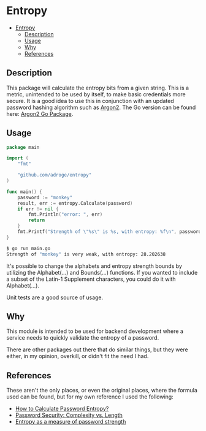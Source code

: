 # Entropy

- [Entropy](#entropy)
	- [Description](#description)
	- [Usage](#usage)
	- [Why](#why)
	- [References](#references)

## Description

This package will calculate the entropy bits from a given string. This is a metric, unintended to be used by itself, to make basic credentials more secure. It is a good idea to use this in conjunction with an updated password hashing algorithm such as [Argon2](https://github.com/P-H-C/phc-winner-argon2). The Go version can be found here: [Argon2 Go Package](golang.org/x/crypto/argon2).

## Usage

```go
package main

import (
	"fmt"

	"github.com/adroge/entropy"
)

func main() {
	password := "monkey"
	result, err := entropy.Calculate(password)
	if err != nil {
		fmt.Println("error: ", err)
		return
	}
	fmt.Printf("Strength of \"%s\" is %s, with entropy: %f\n", password, result, result.Bits)
}
```

```sh
$ go run main.go
Strength of "monkey" is very weak, with entropy: 28.202638
```

It's possible to change the alphabets and entropy strength bounds by utilizing the Alphabet(...) and Bounds(...) functions. If you wanted to include a subset of the Latin-1 Supplement characters, you could do it with Alphabet(...).

Unit tests are a good source of usage.

## Why

This module is intended to be used for backend development where a service needs to quickly validate the entropy of a password.

There are other packages out there that do similar things, but they were either, in my opinion, overkill, or didn't fit the need I had.

## References

These aren't the only places, or even the original places, where the formula used can be found, but for my own reference I used the following:

- [How to Calculate Password Entropy?](https://generatepasswords.org/how-to-calculate-entropy/)
- [Password Security: Complexity vs. Length](http://resources.infosecinstitute.com/password-security-complexity-vs-length/)
- [Entropy as a measure of password strength](https://en.wikipedia.org/wiki/Password_strength#Entropy_as_a_measure_of_password_strength)
